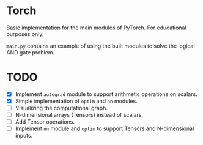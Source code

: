 # Torch

Basic implementation for the main modules of PyTorch. For educational purposes only. 

`main.py` contains an example of using the built modules to solve the logical AND gate problem.

# TODO

- [x] Implement `autograd` module to support arithmetic operations on scalars.
- [x] Simple implementation of `optim` and `nn` modules.
- [ ] Visualizing the computational graph.
- [ ] N-dimensional arrays (Tensors) instead of scalars.
- [ ] Add Tensor operations.
- [ ] Implement `nn` module and `optim` to support Tensors and N-dimensional inputs.
